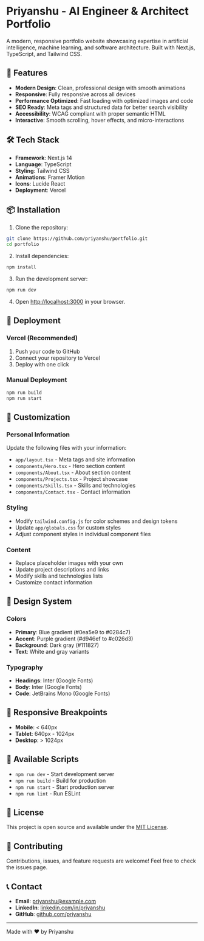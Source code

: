 # Priyanshu - AI Engineer & Architect Portfolio

A modern, responsive portfolio website showcasing expertise in artificial intelligence, machine learning, and software architecture. Built with Next.js, TypeScript, and Tailwind CSS.

## 🚀 Features

- **Modern Design**: Clean, professional design with smooth animations
- **Responsive**: Fully responsive across all devices
- **Performance Optimized**: Fast loading with optimized images and code
- **SEO Ready**: Meta tags and structured data for better search visibility
- **Accessibility**: WCAG compliant with proper semantic HTML
- **Interactive**: Smooth scrolling, hover effects, and micro-interactions

## 🛠️ Tech Stack

- **Framework**: Next.js 14
- **Language**: TypeScript
- **Styling**: Tailwind CSS
- **Animations**: Framer Motion
- **Icons**: Lucide React
- **Deployment**: Vercel

## 📦 Installation

1. Clone the repository:
```bash
git clone https://github.com/priyanshu/portfolio.git
cd portfolio
```

2. Install dependencies:
```bash
npm install
```

3. Run the development server:
```bash
npm run dev
```

4. Open [http://localhost:3000](http://localhost:3000) in your browser.

## 🚀 Deployment

### Vercel (Recommended)

1. Push your code to GitHub
2. Connect your repository to Vercel
3. Deploy with one click

### Manual Deployment

```bash
npm run build
npm run start
```

## 📝 Customization

### Personal Information

Update the following files with your information:

- `app/layout.tsx` - Meta tags and site information
- `components/Hero.tsx` - Hero section content
- `components/About.tsx` - About section content
- `components/Projects.tsx` - Project showcase
- `components/Skills.tsx` - Skills and technologies
- `components/Contact.tsx` - Contact information

### Styling

- Modify `tailwind.config.js` for color schemes and design tokens
- Update `app/globals.css` for custom styles
- Adjust component styles in individual component files

### Content

- Replace placeholder images with your own
- Update project descriptions and links
- Modify skills and technologies lists
- Customize contact information

## 🎨 Design System

### Colors

- **Primary**: Blue gradient (#0ea5e9 to #0284c7)
- **Accent**: Purple gradient (#d946ef to #c026d3)
- **Background**: Dark gray (#111827)
- **Text**: White and gray variants

### Typography

- **Headings**: Inter (Google Fonts)
- **Body**: Inter (Google Fonts)
- **Code**: JetBrains Mono (Google Fonts)

## 📱 Responsive Breakpoints

- **Mobile**: < 640px
- **Tablet**: 640px - 1024px
- **Desktop**: > 1024px

## 🔧 Available Scripts

- `npm run dev` - Start development server
- `npm run build` - Build for production
- `npm run start` - Start production server
- `npm run lint` - Run ESLint

## 📄 License

This project is open source and available under the [MIT License](LICENSE).

## 🤝 Contributing

Contributions, issues, and feature requests are welcome! Feel free to check the issues page.

## 📞 Contact

- **Email**: priyanshu@example.com
- **LinkedIn**: [linkedin.com/in/priyanshu](https://linkedin.com/in/priyanshu)
- **GitHub**: [github.com/priyanshu](https://github.com/priyanshu)

---

Made with ❤️ by Priyanshu
